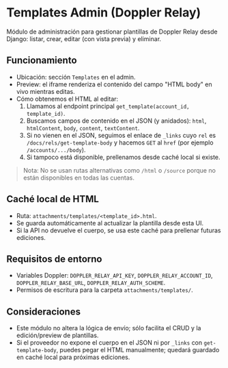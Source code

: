 # Templates Admin (Doppler Relay)

Módulo de administración para gestionar plantillas de Doppler Relay desde Django: listar, crear, editar (con vista previa) y eliminar.

## Funcionamiento

- Ubicación: sección `Templates` en el admin.
- Preview: el iframe renderiza el contenido del campo "HTML body" en vivo mientras editas.
- Cómo obtenemos el HTML al editar:
  1) Llamamos al endpoint principal `get_template(account_id, template_id)`.
  2) Buscamos campos de contenido en el JSON (y anidados): `html`, `htmlContent`, `body`, `content`, `textContent`.
  3) Si no vienen en el JSON, seguimos el enlace de `_links` cuyo `rel` es `/docs/rels/get-template-body` y hacemos `GET` al `href` (por ejemplo `/accounts/.../body`).
  4) Si tampoco está disponible, prellenamos desde caché local si existe.

> Nota: No se usan rutas alternativas como `/html` o `/source` porque no están disponibles en todas las cuentas.

## Caché local de HTML

- Ruta: `attachments/templates/<template_id>.html`.
- Se guarda automáticamente al actualizar la plantilla desde esta UI.
- Si la API no devuelve el cuerpo, se usa este caché para prellenar futuras ediciones.

## Requisitos de entorno

- Variables Doppler: `DOPPLER_RELAY_API_KEY`, `DOPPLER_RELAY_ACCOUNT_ID`, `DOPPLER_RELAY_BASE_URL`, `DOPPLER_RELAY_AUTH_SCHEME`.
- Permisos de escritura para la carpeta `attachments/templates/`.

## Consideraciones

- Este módulo no altera la lógica de envío; sólo facilita el CRUD y la edición/preview de plantillas.
- Si el proveedor no expone el cuerpo en el JSON ni por `_links` con `get-template-body`, puedes pegar el HTML manualmente; quedará guardado en caché local para próximas ediciones.


